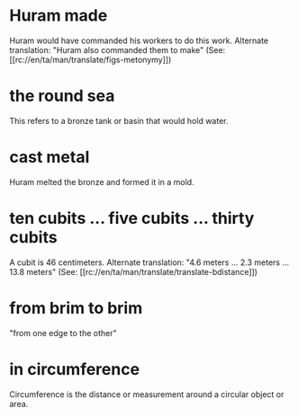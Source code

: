 # Huram made

Huram would have commanded his workers to do this work. Alternate translation: "Huram also commanded them to make" (See: [[rc://en/ta/man/translate/figs-metonymy]])

# the round sea

This refers to a bronze tank or basin that would hold water.

# cast metal

Huram melted the bronze and formed it in a mold.

# ten cubits ... five cubits ... thirty cubits

A cubit is 46 centimeters. Alternate translation: "4.6 meters ... 2.3 meters ... 13.8 meters" (See: [[rc://en/ta/man/translate/translate-bdistance]])

# from brim to brim

"from one edge to the other"

# in circumference

Circumference is the distance or measurement around a circular object or area.

